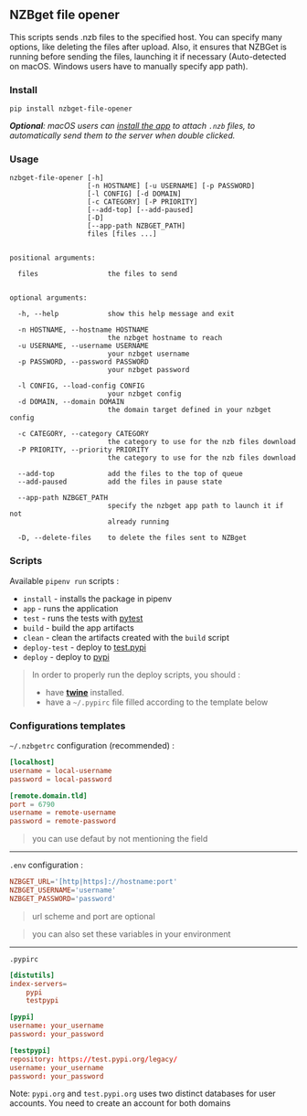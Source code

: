 ## NZBget file opener

This scripts sends .nzb files to the specified host. You can specify many options, like deleting the files after upload.
Also, it ensures that NZBGet is running before sending the files, launching it if necessary (Auto-detected on macOS. Windows users have to manually specify app path).

### Install

```shell script
pip install nzbget-file-opener
```

_**Optional**: macOS users can [install the app](https://github.com/bil0u/nzbget-file-opener/releases/latest) to attach `.nzb` files, to automatically send them to the server when double clicked._

### Usage

```
nzbget-file-opener [-h]
                   [-n HOSTNAME] [-u USERNAME] [-p PASSWORD]
                   [-l CONFIG] [-d DOMAIN]
                   [-c CATEGORY] [-P PRIORITY]
                   [--add-top] [--add-paused]
                   [-D]
                   [--app-path NZBGET_PATH]
                   files [files ...]


positional arguments:

  files                 the files to send


optional arguments:

  -h, --help            show this help message and exit

  -n HOSTNAME, --hostname HOSTNAME
                        the nzbget hostname to reach
  -u USERNAME, --username USERNAME
                        your nzbget username
  -p PASSWORD, --password PASSWORD
                        your nzbget password

  -l CONFIG, --load-config CONFIG
                        your nzbget config
  -d DOMAIN, --domain DOMAIN
                        the domain target defined in your nzbget config

  -c CATEGORY, --category CATEGORY
                        the category to use for the nzb files download
  -P PRIORITY, --priority PRIORITY
                        the category to use for the nzb files download

  --add-top             add the files to the top of queue
  --add-paused          add the files in pause state

  --app-path NZBGET_PATH
                        specify the nzbget app path to launch it if not
                        already running

  -D, --delete-files    to delete the files sent to NZBget
```


### Scripts

Available `pipenv run` scripts :

- `install` - installs the package in pipenv
- `app` - runs the application
- `test` - runs the tests with [pytest](https://docs.pytest.org/en/latest/)
- `build` - build the app artifacts
- `clean` - clean the artifacts created with the `build` script
- `deploy-test` - deploy to [test.pypi](https://test.pypi.org)
- `deploy` - deploy to [pypi](https://pypi.org)



> In order to properly run the deploy scripts, you should :
> - have **[twine](https://pypi.org/project/twine/)** installed.
> - have a `~/.pypirc` file filled according to the template below

### Configurations templates

`~/.nzbgetrc` configuration (recommended) :
```toml
[localhost]
username = local-username
password = local-password

[remote.domain.tld]
port = 6790
username = remote-username
password = remote-password

```  
> you can use defaut by not mentioning the field  

---

`.env` configuration :
```toml
NZBGET_URL='[http|https]://hostname:port'
NZBGET_USERNAME='username'
NZBGET_PASSWORD='password'
```
  
> url scheme and port are optional

> you can also set these variables in your environment

---

`.pypirc`    
```toml
[distutils]
index-servers=
    pypi
    testpypi

[pypi]
username: your_username
password: your_password

[testpypi]
repository: https://test.pypi.org/legacy/
username: your_username
password: your_password
```

Note: `pypi.org` and `test.pypi.org` uses two distinct databases for user accounts. You need to create an account for both domains
